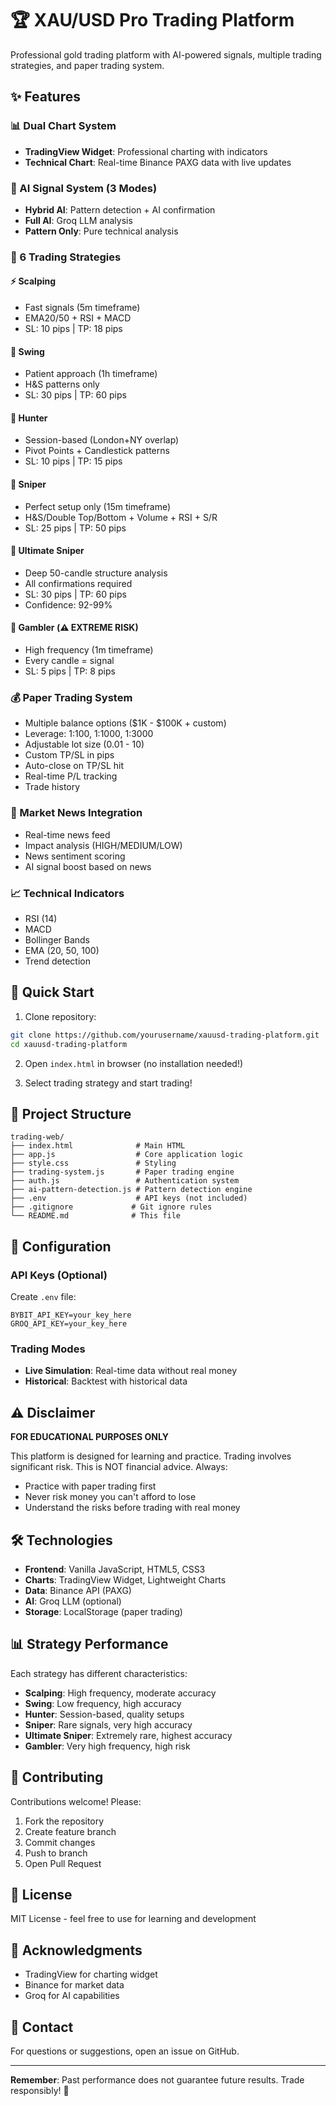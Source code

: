 # 🏆 XAU/USD Pro Trading Platform

Professional gold trading platform with AI-powered signals, multiple trading strategies, and paper trading system.

## ✨ Features

### 📊 Dual Chart System
- **TradingView Widget**: Professional charting with indicators
- **Technical Chart**: Real-time Binance PAXG data with live updates

### 🤖 AI Signal System (3 Modes)
- **Hybrid AI**: Pattern detection + AI confirmation
- **Full AI**: Groq LLM analysis
- **Pattern Only**: Pure technical analysis

### 🎯 6 Trading Strategies

#### ⚡ Scalping
- Fast signals (5m timeframe)
- EMA20/50 + RSI + MACD
- SL: 10 pips | TP: 18 pips

#### 🐢 Swing
- Patient approach (1h timeframe)
- H&S patterns only
- SL: 30 pips | TP: 60 pips

#### 🎯 Hunter
- Session-based (London+NY overlap)
- Pivot Points + Candlestick patterns
- SL: 10 pips | TP: 15 pips

#### 🎯 Sniper
- Perfect setup only (15m timeframe)
- H&S/Double Top/Bottom + Volume + RSI + S/R
- SL: 25 pips | TP: 50 pips

#### 👑 Ultimate Sniper
- Deep 50-candle structure analysis
- All confirmations required
- SL: 30 pips | TP: 60 pips
- Confidence: 92-99%

#### 🎲 Gambler (⚠️ EXTREME RISK)
- High frequency (1m timeframe)
- Every candle = signal
- SL: 5 pips | TP: 8 pips

### 💰 Paper Trading System
- Multiple balance options ($1K - $100K + custom)
- Leverage: 1:100, 1:1000, 1:3000
- Adjustable lot size (0.01 - 10)
- Custom TP/SL in pips
- Auto-close on TP/SL hit
- Real-time P/L tracking
- Trade history

### 📰 Market News Integration
- Real-time news feed
- Impact analysis (HIGH/MEDIUM/LOW)
- News sentiment scoring
- AI signal boost based on news

### 📈 Technical Indicators
- RSI (14)
- MACD
- Bollinger Bands
- EMA (20, 50, 100)
- Trend detection

## 🚀 Quick Start

1. Clone repository:
```bash
git clone https://github.com/yourusername/xauusd-trading-platform.git
cd xauusd-trading-platform
```

2. Open `index.html` in browser (no installation needed!)

3. Select trading strategy and start trading!

## 📁 Project Structure

```
trading-web/
├── index.html              # Main HTML
├── app.js                  # Core application logic
├── style.css               # Styling
├── trading-system.js       # Paper trading engine
├── auth.js                 # Authentication system
├── ai-pattern-detection.js # Pattern detection engine
├── .env                    # API keys (not included)
├── .gitignore             # Git ignore rules
└── README.md              # This file
```

## 🔧 Configuration

### API Keys (Optional)
Create `.env` file:
```
BYBIT_API_KEY=your_key_here
GROQ_API_KEY=your_key_here
```

### Trading Modes
- **Live Simulation**: Real-time data without real money
- **Historical**: Backtest with historical data

## ⚠️ Disclaimer

**FOR EDUCATIONAL PURPOSES ONLY**

This platform is designed for learning and practice. Trading involves significant risk. This is NOT financial advice. Always:
- Practice with paper trading first
- Never risk money you can't afford to lose
- Understand the risks before trading with real money

## 🛠️ Technologies

- **Frontend**: Vanilla JavaScript, HTML5, CSS3
- **Charts**: TradingView Widget, Lightweight Charts
- **Data**: Binance API (PAXG)
- **AI**: Groq LLM (optional)
- **Storage**: LocalStorage (paper trading)

## 📊 Strategy Performance

Each strategy has different characteristics:
- **Scalping**: High frequency, moderate accuracy
- **Swing**: Low frequency, high accuracy
- **Hunter**: Session-based, quality setups
- **Sniper**: Rare signals, very high accuracy
- **Ultimate Sniper**: Extremely rare, highest accuracy
- **Gambler**: Very high frequency, high risk

## 🤝 Contributing

Contributions welcome! Please:
1. Fork the repository
2. Create feature branch
3. Commit changes
4. Push to branch
5. Open Pull Request

## 📝 License

MIT License - feel free to use for learning and development

## 🙏 Acknowledgments

- TradingView for charting widget
- Binance for market data
- Groq for AI capabilities

## 📧 Contact

For questions or suggestions, open an issue on GitHub.

---

**Remember**: Past performance does not guarantee future results. Trade responsibly! 🎯
